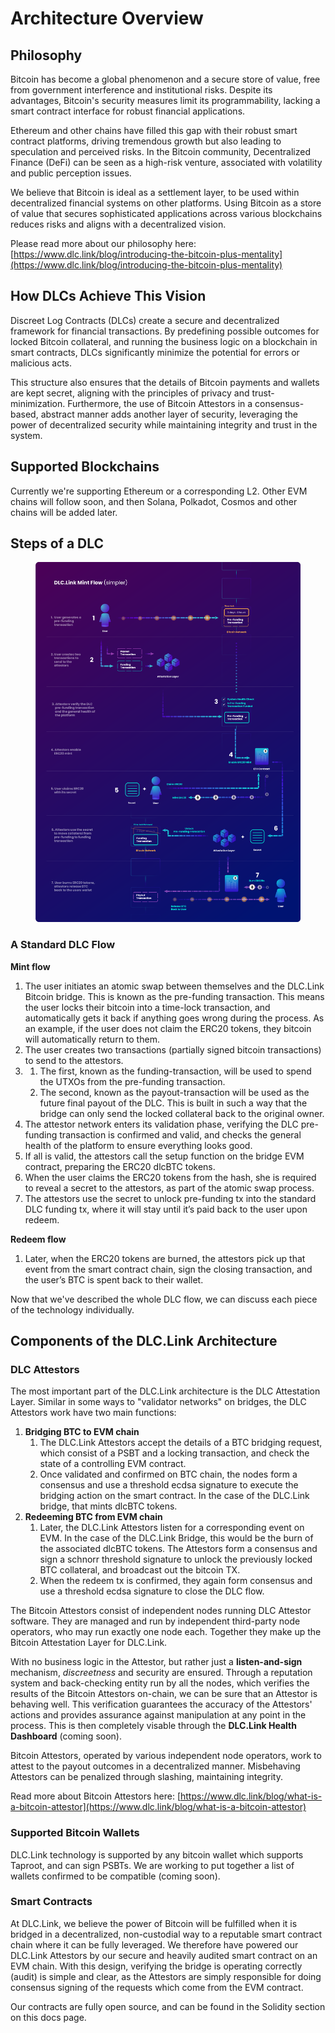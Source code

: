 # Architecture Overview

## Philosophy

Bitcoin has become a global phenomenon and a secure store of value, free from government interference and institutional risks. Despite its advantages, Bitcoin's security measures limit its programmability, lacking a smart contract interface for robust financial applications.

Ethereum and other chains have filled this gap with their robust smart contract platforms, driving tremendous growth but also leading to speculation and perceived risks. In the Bitcoin community, Decentralized Finance (DeFi) can be seen as a high-risk venture, associated with volatility and public perception issues.

We believe that Bitcoin is ideal as a settlement layer, to be used within decentralized financial systems on other platforms. Using Bitcoin as a store of value that secures sophisticated applications across various blockchains reduces risks and aligns with a decentralized vision.

Please read more about our philosophy here: [https://www.dlc.link/blog/introducing-the-bitcoin-plus-mentality](https://www.dlc.link/blog/introducing-the-bitcoin-plus-mentality)

## How DLCs Achieve This Vision

Discreet Log Contracts (DLCs) create a secure and decentralized framework for financial transactions. By predefining possible outcomes for locked Bitcoin collateral, and running the business logic on a blockchain in smart contracts, DLCs significantly minimize the potential for errors or malicious acts.&#x20;

This structure also ensures that the details of Bitcoin payments and wallets are kept secret, aligning with the principles of privacy and trust-minimization. Furthermore, the use of Bitcoin Attestors in a consensus-based, abstract manner adds another layer of security, leveraging the power of decentralized security while maintaining integrity and trust in the system.

## Supported Blockchains

Currently we're supporting Ethereum or a corresponding L2. Other EVM chains will follow soon, and then Solana, Polkadot, Cosmos and other chains will be added later.

## Steps of a DLC

<figure><img src=".gitbook/assets/DLC.Link_MintFlow_New_Simple.png" alt=""><figcaption></figcaption></figure>

### A Standard DLC Flow

**Mint flow**

1. The user initiates an atomic swap between themselves and the DLC.Link Bitcoin bridge. This is known as the pre-funding transaction. This means the user locks their bitcoin into a time-lock transaction, and automatically gets it back if anything goes wrong during the process. As an example, if the user does not claim the ERC20 tokens, they bitcoin will automatically return to them.
2. The user creates two transactions (partially signed bitcoin transactions) to send to the attestors.
3.
   1. The first, known as the funding-transaction, will be used to spend the UTXOs from the pre-funding transaction.
   2. The second, known as the payout-transaction will be used as the future final payout of the DLC. This is built in such a way that the bridge can only send the locked collateral back to the original owner.
4. The attestor network enters its validation phase, verifying the DLC pre-funding transaction is confirmed and valid, and checks the general health of the platform to ensure everything looks good.&#x20;
5. If all is valid, the attestors call the setup function on the bridge EVM contract, preparing the ERC20 dlcBTC tokens.
6. When the user claims the ERC20 tokens from the hash, she is required to reveal a secret to the attestors, as part of the atomic swap process.
7. The attestors use the secret to unlock pre-funding tx into the standard DLC funding tx, where it will stay until it’s paid back to the user upon redeem.

**Redeem flow**

1. Later, when the ERC20 tokens are burned, the attestors pick up that event from the smart contract chain, sign the closing transaction, and the user’s BTC is spent back to their wallet.

Now that we've described the whole DLC flow, we can discuss each piece of the technology individually.

## Components of the DLC.Link Architecture

### DLC Attestors

The most important part of the DLC.Link architecture is the DLC Attestation Layer. Similar in some ways to "validator networks" on bridges, the DLC Attestors work have two main functions:

1. **Bridging BTC to EVM chain**
   1. The DLC.Link Attestors accept the details of a BTC bridging request, which consist of a PSBT and a locking transaction, and check the state of a controlling EVM contract.&#x20;
   2. Once validated and confirmed on BTC chain, the nodes form a consensus and use a threshold ecdsa signature to execute the bridging action on the smart contract. In the case of the DLC.Link bridge, that mints dlcBTC tokens.
2. **Redeeming BTC from EVM chain**
   1. Later, the DLC.Link Attestors listen for a corresponding event on EVM. In the case of the DLC.Link Bridge, this would be the burn of the associated dlcBTC tokens. The Attestors form a consensus and sign a schnorr threshold signature  to unlock the previously locked BTC collateral, and broadcast out the bitcoin TX.
   2. When the redeem tx is confirmed, they again form consensus and use a threshold ecdsa signature to close the DLC flow.

The Bitcoin Attestors consist of independent nodes running DLC Attestor software. They are managed and run by independent third-party node operators, who may run exactly one node each. Together they make up the Bitcoin Attestation Layer for DLC.Link.

With no business logic in the Attestor, but rather just a **listen-and-sign** mechanism, _discreetness_ and security are ensured. Through a reputation system and back-checking entity run by all the nodes, which verifies the results of the Bitcoin Attestors on-chain, we can be sure that an Attestor is behaving well. This verification guarantees the accuracy of the Attestors' actions and provides assurance against manipulation at any point in the process. This is then completely visable through the **DLC.Link Health Dashboard** (coming soon).

Bitcoin Attestors, operated by various independent node operators, work to attest to the payout outcomes in a decentralized manner. Misbehaving Attestors can be penalized through slashing, maintaining integrity.

Read more about Bitcoin Attestors here: [https://www.dlc.link/blog/what-is-a-bitcoin-attestor](https://www.dlc.link/blog/what-is-a-bitcoin-attestor)

### Supported Bitcoin Wallets

DLC.Link technology is supported by any bitcoin wallet which supports Taproot, and can sign PSBTs. We are working to put together a list of wallets confirmed to be compatible (coming soon).&#x20;

### Smart Contracts

At DLC.Link, we believe the power of Bitcoin will be fulfilled when it is bridged in a decentralized, non-custodial way to a reputable smart contract chain where it can be fully leveraged. We therefore have powered our DLC.Link Attestors by our secure and heavily audited smart contract on an EVM chain. With this design, verifying the bridge is operating correctly (audit) is simple and clear, as the Attestors are simply responsible for doing consensus signing of the requests which come from the EVM contract.

Our contracts are fully open source, and can be found in the Solidity section on this docs page.

